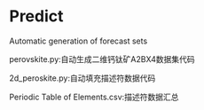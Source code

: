 # Predict
Automatic generation of forecast sets 


perovskite.py:自动生成二维钙钛矿A2BX4数据集代码 


2d_peroskite.py:自动填充描述符数据代码 


Periodic Table of Elements.csv:描述符数据汇总 

